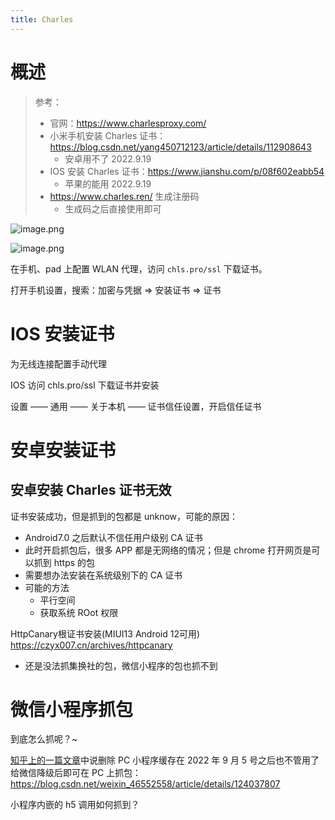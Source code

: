 ```yaml
---
title: Charles
---
```


# 概述

> 参考：
> - 官网：<https://www.charlesproxy.com/>
> - 小米手机安装 Charles 证书：<https://blog.csdn.net/yang450712123/article/details/112908643>
>   - 安卓用不了 2022.9.19
> - IOS 安装 Charles 证书：<https://www.jianshu.com/p/08f602eabb54>
>   - 苹果的能用 2022.9.19
> - <https://www.charles.ren/> 生成注册码
>   - 生成码之后直接使用即可

![image.png](https://notes-learning.oss-cn-beijing.aliyuncs.com/arzv8v/1671955685091-ae697c1c-96a5-4d8c-8b3c-e47da76fc75e.png)

![image.png](https://notes-learning.oss-cn-beijing.aliyuncs.com/arzv8v/1671955755610-395fe14a-f08d-42a7-877c-7296c96e473f.png)

在手机、pad 上配置 WLAN 代理，访问 `chls.pro/ssl` 下载证书。

打开手机设置，搜索：加密与凭据 => 安装证书 => 证书

# IOS 安装证书

为无线连接配置手动代理

IOS 访问 chls.pro/ssl 下载证书并安装

设置 —— 通用 —— 关于本机 —— 证书信任设置，开启信任证书

# 安卓安装证书

## 安卓安装 Charles 证书无效

证书安装成功，但是抓到的包都是 unknow，可能的原因：

- Android7.0 之后默认不信任用户级别 CA 证书
- 此时开启抓包后，很多 APP 都是无网络的情况；但是 chrome 打开网页是可以抓到 https 的包
- 需要想办法安装在系统级别下的 CA 证书
- 可能的方法
  - 平行空间
  - 获取系统 ROot 权限

HttpCanary根证书安装(MIUI13 Android 12可用) https://czyx007.cn/archives/httpcanary

- 还是没法抓集换社的包，微信小程序的包也抓不到

# 微信小程序抓包

到底怎么抓呢？~

[知乎上的一篇文章](https://www.zhihu.com/question/350183786/answer/2487803703)中说删除 PC 小程序缓存在 2022 年 9 月 5 号之后也不管用了
给微信降级后即可在 PC 上抓包：<https://blog.csdn.net/weixin_46552558/article/details/124037807>

小程序内嵌的 h5 调用如何抓到？

